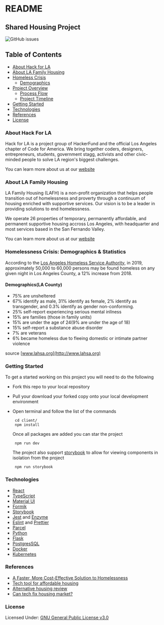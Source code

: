 # README

## Shared Housing Project

![GitHub issues](https://img.shields.io/github/issues/hackforla/shared-housing.svg)

## Table of Contents

* [About Hack for LA](./#hackforla)
* [About LA Family Housing](./#lafamilyhousing)
* [Homeless Crisis](./#homelesscrisis)
  * [Demographics](./#demographics)
* [Project Overview](./#projectoverview)
  * [Process Flow](./#processflow)
  * [Project Timeline](./#projecttimeline)
* [Getting Started](./#gettingstarted)
* [Technologies](./#technologies)
* [References](./#references)
* [License](./#license)

### About Hack For LA

Hack for LA is a project group of HackerFund and the official Los Angeles chapter of Code for America. We bring together coders, designers, entrepreneurs, students, government stagg, activists and other civic-minded people to solve LA region's biggest challenges.

You can learn more about us at our [website](https://www.hackforla.org)

### About LA Family Housing

LA Family Housing \(LAFH\) is a non-profit organization that helps people transition out of homelessness and proverty through a continuum of housing enriched with supportive services. Our vision is to be a leader in providing solutions to end homelessness.

We operate 26 properties of temporary, permanently affordable, and permanent supportive housing accross Los Angeles, with headquarter and most services based in the San Fernando Valley.

You can learn more about us at our [website](https:/lafh.org)

### Homelessness Crisis: Demographics & Statistics

According to the [Los Angeles Homeless Service Authority](https://www.lahsa.org/), in 2019, approximately 50,000 to 60,000 persons may be found homeless on any given night in Los Angeles County, a 12% increase from 2018.

#### Demographics\(LA County\)

* 75% are unsheltered
* 67% identify as male, 31% identify as female, 2% identify as transgender, and 0.3% identify as gender non-conforming.
* 25% self-report experiencing serious mental inllness
* 15% are families \(those in family units\)
* 15% are under the age of 24\(9% are under the age of 18\)
* 15% self-report a substance abuse disorder
* 7% are veterans
* 6% became homeless due to fleeing domestic or intimate partner violence

source [www.lahsa.org](http://www.lahsa.org)

### 

### Getting Started

To get a started working on this project you will need to do the following

* Fork this repo to your local repository
* Pull your download your forked copy onto your local development environment
* Open terminal and follow the list of the commands

  ```text
   cd client/
   npm install
  ```

  Once all packages are added you can star the project

  ```text
   npm run dev
  ```

  The project also support [storybook](https://storybook.js.org/docs/guides/guide-react/) to allow for viewing components in isolation from the project

  ```text
   npm run storybook
  ```

### Technologies

* [React](https://reactjs.org/)
* [TypeScript](https://www.typescriptlang.org/)
* [Material UI](https://material-ui.com/)
* [Formik](https://jaredpalmer.com/formik/)
* [Storybook](https://storybook.js.org/)
* [Jest](https://jestjs.io/) and [Enzyme](https://airbnb.io/enzyme/)
* [Eslint](https://eslint.org/) and [Prettier](https://prettier.io/)
* [Parcel](https://parceljs.org/)
* [Python](https://www.python.org/)
* [Flask](https://palletsprojects.com/p/flask/)
* [PostgresSQL](https://www.postgresql.org/)
* [Docker](https://www.docker.com/get-started)
* [Kubernetes](https://kubernetes.io/docs/tutorials/kubernetes-basics/)

### References

* [A Faster, More Cost-Effective Solution to Homelessness](https://medium.com/@mikeboninla/shared-housing-a-faster-more-cost-effective-solution-to-homelessness-93f20a0e0906)
* [Tech tool for affordable housing](https://www.marketplace.org/2019/02/21/los-angeles-homeless-advocates-have-new-tech-tool-affordable-housing/)
* [Alternative housing review](http://ciesandiego.org/wp-content/uploads/2018/08/SAMHSA-Shared-Housing-Alt-Housing-PPT_7_23_18-_FinalPDF.pdf)
* [Can tech fix housing market?](https://www.nytimes.com/2019/01/29/upshot/can-technology-help-fix-the-housing-market.html)

### License

Licensed Under: [GNU General Public License v3.0](https://github.com/hackforla/shared-housing/blob/master/LICENSE)

